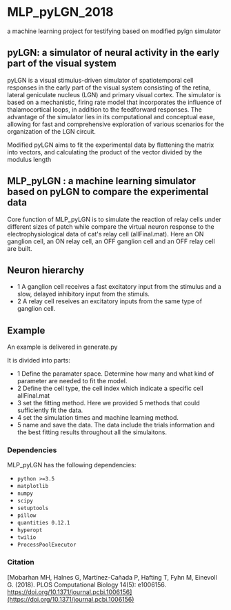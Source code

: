 # MLP_pyLGN_2018
a machine learning project for testifying based on modified pylgn simulator

## pyLGN: a simulator of neural activity in the early part of the visual system 

pyLGN is a visual stimulus-driven simulator of spatiotemporal cell responses in the early part of the visual system consisting of the retina, lateral geniculate nucleus (LGN) and primary visual cortex. The simulator is based on a mechanistic, firing rate model that incorporates the influence of thalamocortical loops, in addition to the feedforward responses. The advantage of the simulator lies in its computational and conceptual ease, allowing for fast and comprehensive exploration of various scenarios for the organization of the LGN circuit.

Modified pyLGN aims to fit the experimental data by flattening the matrix into vectors, and calculating the product of the vector divided by the modulus length

## MLP_pyLGN : a machine learning simulator based on pyLGN to compare the experimental data
Core function of MLP_pyLGN is to simulate the reaction of relay cells under different sizes of patch while compare the virtual neuron response to the electrophysiological data of cat's relay cell (allFinal.mat). 
Here an ON ganglion cell, an ON relay cell, an OFF ganglion cell and an OFF relay cell are built.  

## Neuron hierarchy
- 1 A ganglion cell receives a fast excitatory input from the stimulus and a slow, delayed inhibitory input from the stimuls. 
- 2 A relay cell reseives an excitatory inputs from the same type of ganglion cell.

## Example
An example is delivered in generate.py

It is divided into parts:
- 1 Define the paramater space. Determine how many and what kind of parameter are needed to fit the model.
- 2 Define the cell type, the cell index which indicate a specific cell allFinal.mat
- 3 set the fitting method. Here we provided 5 methods that could sufficiently fit the data.
- 4 set the simulation times and machine learning method.
- 5 name and save the data. The data include the trials information and the best fitting results throughout all the simulaitons.

### Dependencies

MLP_pyLGN has the following dependencies:

- `python >=3.5`
- `matplotlib`
- `numpy`
- `scipy`
- `setuptools`
- `pillow`
- `quantities 0.12.1`
- `hyperopt`
- `twilio`
- `ProcessPoolExecutor`

### Citation

[Mobarhan MH, Halnes G, Martínez-Cañada P, Hafting T, Fyhn M, Einevoll G. (2018). PLOS Computational Biology 14(5): e1006156. https://doi.org/10.1371/journal.pcbi.1006156](https://doi.org/10.1371/journal.pcbi.1006156)

